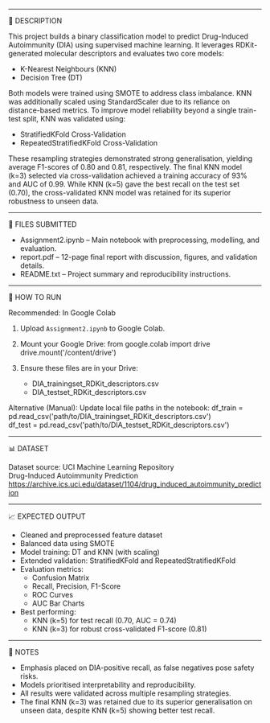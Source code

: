 
---

📌 DESCRIPTION

This project builds a binary classification model to predict Drug-Induced Autoimmunity (DIA) using supervised machine learning. It leverages RDKit-generated molecular descriptors and evaluates two core models:

- K-Nearest Neighbours (KNN)
- Decision Tree (DT)

Both models were trained using SMOTE to address class imbalance. KNN was additionally scaled using StandardScaler due to its reliance on distance-based metrics. To improve model reliability beyond a single train-test split, KNN was validated using:

- StratifiedKFold Cross-Validation  
- RepeatedStratifiedKFold Cross-Validation

These resampling strategies demonstrated strong generalisation, yielding average F1-scores of 0.80 and 0.81, respectively. The final KNN model (k=3) selected via cross-validation achieved a training accuracy of 93% and AUC of 0.99. While KNN (k=5) gave the best recall on the test set (0.70), the cross-validated KNN model was retained for its superior robustness to unseen data.

---

📂 FILES SUBMITTED

- Assignment2.ipynb – Main notebook with preprocessing, modelling, and evaluation.
- report.pdf – 12-page final report with discussion, figures, and validation details.
- README.txt – Project summary and reproducibility instructions.

---

📄 HOW TO RUN

Recommended: In Google Colab
1. Upload `Assignment2.ipynb` to Google Colab.
2. Mount your Google Drive:
   from google.colab import drive  
   drive.mount('/content/drive')

3. Ensure these files are in your Drive:
   - DIA_trainingset_RDKit_descriptors.csv
   - DIA_testset_RDKit_descriptors.csv

Alternative (Manual):
Update local file paths in the notebook:
   df_train = pd.read_csv('path/to/DIA_trainingset_RDKit_descriptors.csv')  
   df_test = pd.read_csv('path/to/DIA_testset_RDKit_descriptors.csv')

---

📊 DATASET

Dataset source: UCI Machine Learning Repository  
Drug-Induced Autoimmunity Prediction  
https://archive.ics.uci.edu/dataset/1104/drug_induced_autoimmunity_prediction

---

📈 EXPECTED OUTPUT

- Cleaned and preprocessed feature dataset
- Balanced data using SMOTE
- Model training: DT and KNN (with scaling)
- Extended validation: StratifiedKFold and RepeatedStratifiedKFold
- Evaluation metrics:
  - Confusion Matrix
  - Recall, Precision, F1-Score
  - ROC Curves
  - AUC Bar Charts  
- Best performing:
  - KNN (k=5) for test recall (0.70, AUC = 0.74)
  - KNN (k=3) for robust cross-validated F1-score (0.81)

---

📝 NOTES

- Emphasis placed on DIA-positive recall, as false negatives pose safety risks.
- Models prioritised interpretability and reproducibility.
- All results were validated across multiple resampling strategies.
- The final KNN (k=3) was retained due to its superior generalisation on unseen data, despite KNN (k=5) showing better test recall.
